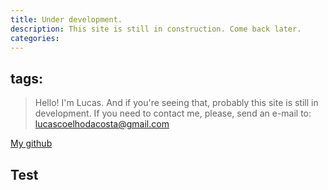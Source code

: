 ```yaml
---
title: Under development.
description: This site is still in construction. Come back later.
categories:
---
```

tags:
---

> Hello! I'm Lucas. And if you're seeing that, probably this site is still in development. If you need to contact me, please, send an e-mail to: lucascoelhodacosta@gmail.com

<!-- more -->

[My github](http://github.com/lcrabbit/)

## Test

```rafael is gay
```
